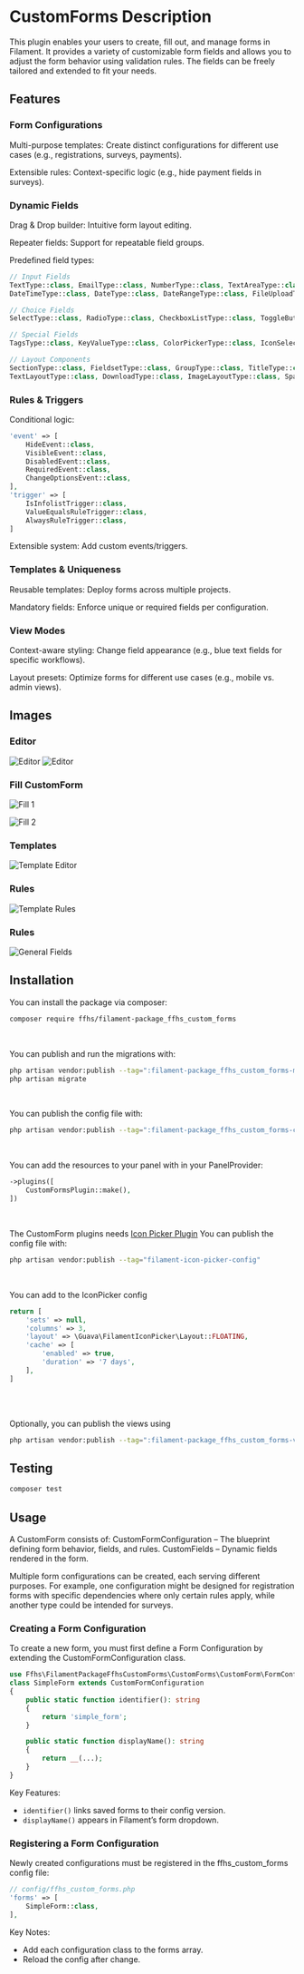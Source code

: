 # CustomForms Description

This plugin enables your users to create, fill out, and manage forms in Filament.
It provides a variety of customizable form fields and allows you to adjust the form behavior using validation rules.
The fields can be freely tailored and extended to fit your needs.

## Features

### Form Configurations

Multi-purpose templates: Create distinct configurations for different use cases (e.g., registrations, surveys,
payments).

Extensible rules: Context-specific logic (e.g., hide payment fields in surveys).

### Dynamic Fields

Drag & Drop builder: Intuitive form layout editing.

Repeater fields: Support for repeatable field groups.

Predefined field types:

```php
// Input Fields
TextType::class, EmailType::class, NumberType::class, TextAreaType::class,
DateTimeType::class, DateType::class, DateRangeType::class, FileUploadType::class,

// Choice Fields
SelectType::class, RadioType::class, CheckboxListType::class, ToggleButtonsType::class,

// Special Fields
TagsType::class, KeyValueType::class, ColorPickerType::class, IconSelectType::class,

// Layout Components
SectionType::class, FieldsetType::class, GroupType::class, TitleType::class,
TextLayoutType::class, DownloadType::class, ImageLayoutType::class, SpaceType::class
```

### Rules & Triggers

Conditional logic:

```php
'event' => [
    HideEvent::class,
    VisibleEvent::class,
    DisabledEvent::class,
    RequiredEvent::class,
    ChangeOptionsEvent::class, 
],
'trigger' => [
    IsInfolistTrigger::class,
    ValueEqualsRuleTrigger::class,
    AlwaysRuleTrigger::class,
]
```

Extensible system: Add custom events/triggers.

### Templates & Uniqueness

Reusable templates: Deploy forms across multiple projects.

Mandatory fields: Enforce unique or required fields per configuration.

### View Modes

Context-aware styling: Change field appearance (e.g., blue text fields for specific workflows).

Layout presets: Optimize forms for different use cases (e.g., mobile vs. admin views).

## Images

### Editor

![Editor](.\images\editor.png)
![Editor](.\images\field_options.png)

### Fill CustomForm

![Fill 1](.\images\edit_1.png)

![Fill 2](.\images\edit_2.png)

### Templates

![Template Editor](.\images\template_editor.png)

### Rules

![Template Rules](.\images\template_editor_rules.png)

### Rules

![General Fields](.\images\general_fields.png)

## Installation

You can install the package via composer:

```bash
composer require ffhs/filament-package_ffhs_custom_forms
```

<br>

You can publish and run the migrations with:

```bash
php artisan vendor:publish --tag=":filament-package_ffhs_custom_forms-migrations"
php artisan migrate
```

<br>

You can publish the config file with:

```bash
php artisan vendor:publish --tag=":filament-package_ffhs_custom_forms-config"
```

<br>

You can add the resources to your panel with in your PanelProvider:

```php
->plugins([
    CustomFormsPlugin::make(),
])
```

<br>

The CustomForm plugins needs [Icon Picker Plugin](https://filamentphp.com/plugins/guava-icon-picker)
You can publish the config file with:

```bash
php artisan vendor:publish --tag="filament-icon-picker-config"
```

<br>

You can add to the IconPicker config

```php
return [  
	'sets' => null,  
	'columns' => 3,  
	'layout' => \Guava\FilamentIconPicker\Layout::FLOATING,  
	'cache' => [  
	    'enabled' => true,  
	    'duration' => '7 days',  
	],
]
``` 

<br>
<br>

Optionally, you can publish the views using

```bash
php artisan vendor:publish --tag=":filament-package_ffhs_custom_forms-views"
```

## Testing

```bash
composer test
```

## Usage

A CustomForm consists of:
CustomFormConfiguration – The blueprint defining form behavior, fields, and rules.
CustomFields – Dynamic fields rendered in the form.

Multiple form configurations can be created, each serving different purposes. For example, one configuration might be
designed for registration forms with specific dependencies where only certain rules apply, while another type could be
intended for surveys.

### Creating a Form Configuration

To create a new form, you must first define a Form Configuration by extending the CustomFormConfiguration class.

```php
use Ffhs\FilamentPackageFfhsCustomForms\CustomForms\CustomForm\FormConfiguration\CustomFormConfiguration
class SimpleForm extends CustomFormConfiguration
{
    public static function identifier(): string
    {
        return 'simple_form';
    }

    public static function displayName(): string
    {
        return __(...);
    }
}
```

Key Features:

- `identifier()`  links saved forms to their config version.
- `displayName()`  appears in Filament’s form dropdown.

### Registering a Form Configuration

Newly created configurations must be registered in the ffhs_custom_forms config file:

```php
// config/ffhs_custom_forms.php
'forms' => [
    SimpleForm::class,
],
```

Key Notes:

- Add each configuration class to the forms array.
- Reload the config after change.

